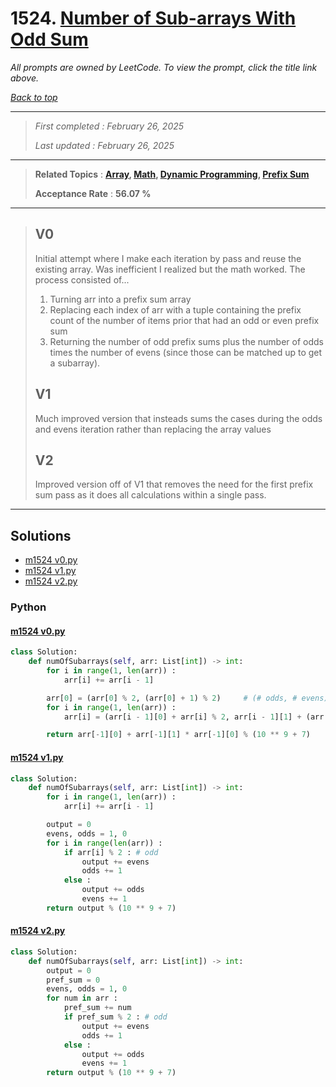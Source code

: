 # 1524. [Number of Sub-arrays With Odd Sum](<https://leetcode.com/problems/number-of-sub-arrays-with-odd-sum>)

*All prompts are owned by LeetCode. To view the prompt, click the title link above.*

*[Back to top](<../README.md>)*

------

> *First completed : February 26, 2025*
>
> *Last updated : February 26, 2025*

------

> **Related Topics** : **[Array](<by_topic/Array.md>), [Math](<by_topic/Math.md>), [Dynamic Programming](<by_topic/Dynamic Programming.md>), [Prefix Sum](<by_topic/Prefix Sum.md>)**
>
> **Acceptance Rate** : **56.07 %**

------

> ## V0
> 
> Initial attempt where I make each iteration by pass and reuse the existing array. Was inefficient I realized but the math worked. The process consisted of...
> 
> 1. Turning arr into a prefix sum array
> 2. Replacing each index of arr with a tuple containing the prefix count of the number of items prior that had an odd or even prefix sum
> 3. Returning the number of odd prefix sums plus the number of odds times the number of evens (since those can be matched up to get a subarray).
> 
> ## V1
> 
> Much improved version that insteads sums the cases during the odds and evens iteration rather than replacing the array values
> 
> ## V2
> 
> Improved version off of V1 that removes the need for the first prefix sum pass as it does all calculations within a single pass.
> 

------

## Solutions

- [m1524 v0.py](<../my-submissions/m1524 v0.py>)
- [m1524 v1.py](<../my-submissions/m1524 v1.py>)
- [m1524 v2.py](<../my-submissions/m1524 v2.py>)
### Python
#### [m1524 v0.py](<../my-submissions/m1524 v0.py>)
```Python
class Solution:
    def numOfSubarrays(self, arr: List[int]) -> int:
        for i in range(1, len(arr)) :
            arr[i] += arr[i - 1]

        arr[0] = (arr[0] % 2, (arr[0] + 1) % 2)     # (# odds, # evens)
        for i in range(1, len(arr)) :
            arr[i] = (arr[i - 1][0] + arr[i] % 2, arr[i - 1][1] + (arr[i] + 1) % 2)

        return arr[-1][0] + arr[-1][1] * arr[-1][0] % (10 ** 9 + 7)
```

#### [m1524 v1.py](<../my-submissions/m1524 v1.py>)
```Python
class Solution:
    def numOfSubarrays(self, arr: List[int]) -> int:
        for i in range(1, len(arr)) :
            arr[i] += arr[i - 1]

        output = 0
        evens, odds = 1, 0
        for i in range(len(arr)) :
            if arr[i] % 2 : # odd
                output += evens
                odds += 1
            else :
                output += odds
                evens += 1
        return output % (10 ** 9 + 7)

```

#### [m1524 v2.py](<../my-submissions/m1524 v2.py>)
```Python
class Solution:
    def numOfSubarrays(self, arr: List[int]) -> int:
        output = 0
        pref_sum = 0
        evens, odds = 1, 0
        for num in arr :
            pref_sum += num
            if pref_sum % 2 : # odd
                output += evens
                odds += 1
            else :
                output += odds
                evens += 1
        return output % (10 ** 9 + 7)

```

